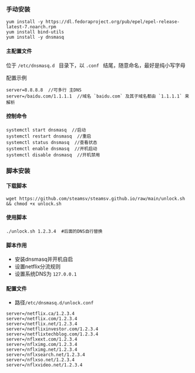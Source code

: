 ### 手动安装



```
yum install -y https://dl.fedoraproject.org/pub/epel/epel-release-latest-7.noarch.rpm
yum install bind-utils
yum install -y dnsmasq
```

#### 主配置文件

位于 `/etc/dnsmasq.d ` 目录下，以 `.conf ` 结尾，随意命名，最好是纯小写字母

配置示例

```
server=8.8.8.8  //可多行 主DNS
server=/baidu.com/1.1.1.1  //域名 `baidu.com` 及其子域名都由 `1.1.1.1` 来解析
```

#### 控制命令

```
systemctl start dnsmasq  //启动
systemctl restart dnsmasq  //重启
systemctl status dnsmasq  //查看状态
systemctl enable dnsmasq  //开机启动
systemctl disable dnsmasq  //开机禁用
```

### 脚本安装

#### 下载脚本

```
wget https://github.com/steamsv/steamsv.github.io/raw/main/unlock.sh && chmod +x unlock.sh
```

#### 使用脚本

```
./unlock.sh 1.2.3.4  #后面的DNS自行替换
```

#### 脚本作用

- 安装dnsmasq并开机自启
- 设置netflix分流规则
- 设置系统DNS为 `127.0.0.1`

#### 配置文件

- 路径`/etc/dnsmasq.d/unlock.conf`

```
server=/netflix.ca/1.2.3.4
server=/netflix.com/1.2.3.4
server=/netflix.net/1.2.3.4
server=/netflixinvestor.com/1.2.3.4
server=/netflixtechblog.com/1.2.3.4
server=/nflxext.com/1.2.3.4
server=/nflximg.com/1.2.3.4
server=/nflximg.net/1.2.3.4
server=/nflxsearch.net/1.2.3.4
server=/nflxso.net/1.2.3.4
server=/nflxvideo.net/1.2.3.4
```
